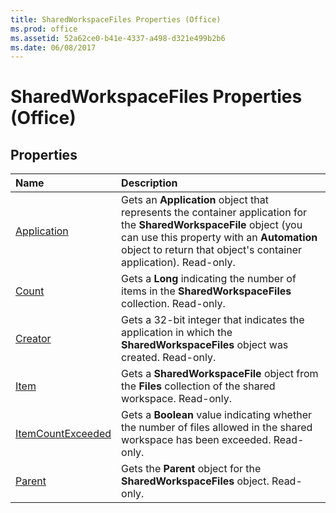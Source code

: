 ```yaml
---
title: SharedWorkspaceFiles Properties (Office)
ms.prod: office
ms.assetid: 52a62ce0-b41e-4337-a498-d321e499b2b6
ms.date: 06/08/2017
---
```



# SharedWorkspaceFiles Properties (Office)

## Properties



|**Name**|**Description**|
|:-----|:-----|
|[Application](sharedworkspacefiles-application-property-office.md)|Gets an **Application** object that represents the container application for the **SharedWorkspaceFile** object (you can use this property with an **Automation** object to return that object's container application). Read-only.|
|[Count](sharedworkspacefiles-count-property-office.md)|Gets a **Long** indicating the number of items in the **SharedWorkspaceFiles** collection. Read-only.|
|[Creator](sharedworkspacefiles-creator-property-office.md)|Gets a 32-bit integer that indicates the application in which the **SharedWorkspaceFiles** object was created. Read-only.|
|[Item](sharedworkspacefiles-item-property-office.md)|Gets a **SharedWorkspaceFile** object from the **Files** collection of the shared workspace. Read-only.|
|[ItemCountExceeded](sharedworkspacefiles-itemcountexceeded-property-office.md)|Gets a **Boolean** value indicating whether the number of files allowed in the shared workspace has been exceeded. Read-only.|
|[Parent](sharedworkspacefiles-parent-property-office.md)|Gets the **Parent** object for the **SharedWorkspaceFiles** object. Read-only.|

